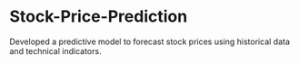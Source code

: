 # Stock-Price-Prediction
Developed a predictive model to forecast stock prices using historical data and technical indicators.
